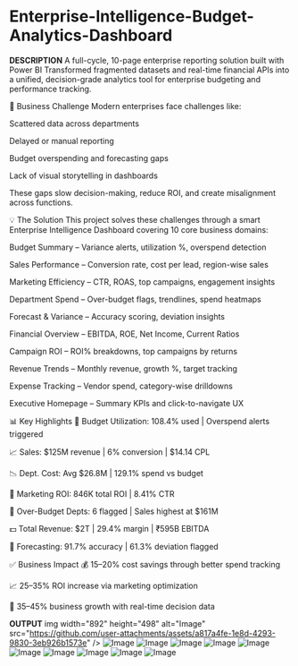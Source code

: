 # Enterprise-Intelligence-Budget-Analytics-Dashboard
**DESCRIPTION**
A full-cycle, 10-page enterprise reporting solution built with Power BI
Transformed fragmented datasets and real-time financial APIs into a unified, decision-grade analytics tool for enterprise budgeting and performance tracking.

🎯 Business Challenge
Modern enterprises face challenges like:

Scattered data across departments

Delayed or manual reporting

Budget overspending and forecasting gaps

Lack of visual storytelling in dashboards

These gaps slow decision-making, reduce ROI, and create misalignment across functions.

💡 The Solution
This project solves these challenges through a smart Enterprise Intelligence Dashboard covering 10 core business domains:

Budget Summary – Variance alerts, utilization %, overspend detection

Sales Performance – Conversion rate, cost per lead, region-wise sales

Marketing Efficiency – CTR, ROAS, top campaigns, engagement insights

Department Spend – Over-budget flags, trendlines, spend heatmaps

Forecast & Variance – Accuracy scoring, deviation insights

Financial Overview – EBITDA, ROE, Net Income, Current Ratios

Campaign ROI – ROI% breakdowns, top campaigns by returns

Revenue Trends – Monthly revenue, growth %, target tracking

Expense Tracking – Vendor spend, category-wise drilldowns

Executive Homepage – Summary KPIs and click-to-navigate UX

📊 Key Highlights
📌 Budget Utilization: 108.4% used | Overspend alerts triggered

📈 Sales: $125M revenue | 6% conversion | $14.14 CPL

📉 Dept. Cost: Avg $26.8M | 129.1% spend vs budget

📢 Marketing ROI: 846K total ROI | 8.41% CTR

🏢 Over-Budget Depts: 6 flagged | Sales highest at $161M

💵 Total Revenue: $2T | 29.4% margin | ₹595B EBITDA

🔮 Forecasting: 91.7% accuracy | 61.3% deviation flagged

✅ Business Impact
💰 15–20% cost savings through better spend tracking

📈 25–35% ROI increase via marketing optimization

🚀 35–45% business growth with real-time decision data

**OUTPUT**
img width="892" height="498" alt="Image" src="https://github.com/user-attachments/assets/a817a4fe-1e8d-4293-9830-3eb926b1573e" />
![Image](https://github.com/user-attachments/assets/5ab61b15-6723-4c9d-9c00-a14d997d97d5)
![Image](https://github.com/user-attachments/assets/79626df6-2617-4fab-a91b-fb20efd97cb1)
![Image](https://github.com/user-attachments/assets/3de4816f-0726-4af0-bdda-95d24676d59e)
![Image](https://github.com/user-attachments/assets/d90b1225-09a0-45fb-b617-caa15c38a51e)
![Image](https://github.com/user-attachments/assets/2b1be9a2-a5d9-4c58-b452-0b9d3ca97bac)
![Image](https://github.com/user-attachments/assets/1f1d948c-eabd-4f6f-a5f5-c845d1c9c68b)
![Image](https://github.com/user-attachments/assets/9bee2a5d-222a-4823-95f4-9275908d76b6)
![Image](https://github.com/user-attachments/assets/39006f1f-ca49-45e8-957c-ac709fa8cf76)
![Image](https://github.com/user-attachments/assets/081255db-6874-412a-bfb4-195ab1af8097)
![Image](https://github.com/user-attachments/assets/2f5eb2d5-cd44-4e25-a351-8349705ec924)





